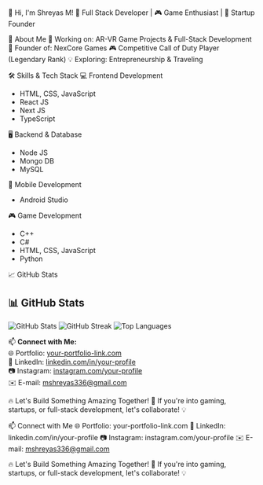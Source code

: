 👋 Hi, I'm Shreyas M!
🚀 Full Stack Developer | 🎮 Game Enthusiast | 🚚 Startup Founder



🌟 About Me
🔭 Working on: AR-VR Game Projects & Full-Stack Development
🚀 Founder of: NexCore Games
🎮 Competitive Call of Duty Player (Legendary Rank)
💡 Exploring: Entrepreneurship & Traveling

🛠 Skills & Tech Stack
💻 Frontend Development
- HTML, CSS, JavaScript
- React JS
- Next JS
- TypeScript
  
🖥 Backend & Database
- Node JS
- Mongo DB
- MySQL
  
📱 Mobile Development
- Android Studio

🎮 Game Development
- C++
- C#
- HTML, CSS, JavaScript
- Python

📈 GitHub Stats
## 📊 GitHub Stats
![GitHub Stats](https://github-readme-stats.vercel.app/api?username=ShreyasM&show_icons=true&theme=dark) 
![GitHub Streak](https://github-readme-streak-stats.vercel.app/?user=ShreyasM&layout=compact&theme=dark)
![Top Languages](https://github-readme-stats.vercel.app/api/top-langs/?username=ShreyasM&layout=compact&theme=dark)  

📫 **Connect with Me:**  
🌐 Portfolio: [your-portfolio-link.com](your-portfolio-link.com)  
🏢 LinkedIn: [linkedin.com/in/your-profile](linkedin.com/in/your-profile)  
📷 Instagram: [instagram.com/your-profile](instagram.com/your-profile)  
✉️ E-mail: mshreyas336@gmail.com  

🔥 Let's Build Something Amazing Together! 🚀 If you're into gaming, startups, or full-stack development, let's collaborate! 💡


📫 Connect with Me
🌐 Portfolio: your-portfolio-link.com
🏢 LinkedIn: linkedin.com/in/your-profile
📷 Instagram: instagram.com/your-profile
✉️ E-mail: mshreyas336@gmail.com

🔥 Let's Build Something Amazing Together! 🚀
If you're into gaming, startups, or full-stack development, let's collaborate! 💡

